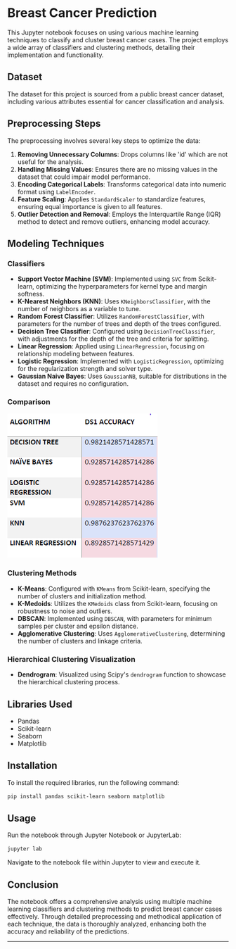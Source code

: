 # Breast Cancer Prediction

This Jupyter notebook focuses on using various machine learning techniques to classify and cluster breast cancer cases. The project employs a wide array of classifiers and clustering methods, detailing their implementation and functionality.

## Dataset

The dataset for this project is sourced from a public breast cancer dataset, including various attributes essential for cancer classification and analysis.

## Preprocessing Steps

The preprocessing involves several key steps to optimize the data:

1. **Removing Unnecessary Columns**: Drops columns like 'id' which are not useful for the analysis.
2. **Handling Missing Values**: Ensures there are no missing values in the dataset that could impair model performance.
3. **Encoding Categorical Labels**: Transforms categorical data into numeric format using `LabelEncoder`.
4. **Feature Scaling**: Applies `StandardScaler` to standardize features, ensuring equal importance is given to all features.
5. **Outlier Detection and Removal**: Employs the Interquartile Range (IQR) method to detect and remove outliers, enhancing model accuracy.

## Modeling Techniques

### Classifiers

- **Support Vector Machine (SVM)**: Implemented using `SVC` from Scikit-learn, optimizing the hyperparameters for kernel type and margin softness.
- **K-Nearest Neighbors (KNN)**: Uses `KNeighborsClassifier`, with the number of neighbors as a variable to tune.
- **Random Forest Classifier**: Utilizes `RandomForestClassifier`, with parameters for the number of trees and depth of the trees configured.
- **Decision Tree Classifier**: Configured using `DecisionTreeClassifier`, with adjustments for the depth of the tree and criteria for splitting.
- **Linear Regression**: Applied using `LinearRegression`, focusing on relationship modeling between features.
- **Logistic Regression**: Implemented with `LogisticRegression`, optimizing for the regularization strength and solver type.
- **Gaussian Naive Bayes**: Uses `GaussianNB`, suitable for distributions in the dataset and requires no configuration.
### Comparison
![Comparison](https://github.com/MohamadAbdelmoniem/Breast-Cancer-Prediction/blob/main/Comaprisons.png?raw=true)
### Clustering Methods

- **K-Means**: Configured with `KMeans` from Scikit-learn, specifying the number of clusters and initialization method.
- **K-Medoids**: Utilizes the `KMedoids` class from Scikit-learn, focusing on robustness to noise and outliers.
- **DBSCAN**: Implemented using `DBSCAN`, with parameters for minimum samples per cluster and epsilon distance.
- **Agglomerative Clustering**: Uses `AgglomerativeClustering`, determining the number of clusters and linkage criteria.

### Hierarchical Clustering Visualization

- **Dendrogram**: Visualized using Scipy's `dendrogram` function to showcase the hierarchical clustering process.

## Libraries Used

- Pandas
- Scikit-learn
- Seaborn
- Matplotlib

## Installation

To install the required libraries, run the following command:

```bash
pip install pandas scikit-learn seaborn matplotlib
```

## Usage

Run the notebook through Jupyter Notebook or JupyterLab:

```bash
jupyter lab
```

Navigate to the notebook file within Jupyter to view and execute it.

## Conclusion

The notebook offers a comprehensive analysis using multiple machine learning classifiers and clustering methods to predict breast cancer cases effectively. Through detailed preprocessing and methodical application of each technique, the data is thoroughly analyzed, enhancing both the accuracy and reliability of the predictions.

---

